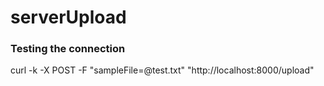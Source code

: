 # serverUpload

### Testing the connection
curl -k -X POST -F "sampleFile=@test.txt" "http://localhost:8000/upload"
